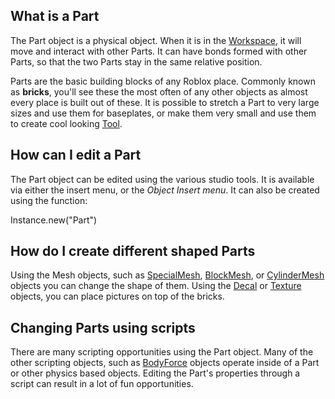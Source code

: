 What is a Part
--------------

The Part object is a physical object. When it is in the [Workspace](https://developer.roblox.com/en-us/api-reference/class/Workspace), it will move and interact with other Parts. It can have bonds formed with other Parts, so that the two Parts stay in the same relative position.

Parts are the basic building blocks of any Roblox place. Commonly known as **bricks**, you'll see these the most often of any other objects as almost every place is built out of these. It is possible to stretch a Part to very large sizes and use them for baseplates, or make them very small and use them to create cool looking [Tool](https://developer.roblox.com/en-us/api-reference/class/Tool).

How can I edit a Part
---------------------

The Part object can be edited using the various studio tools. It is available via either the insert menu, or the _Object Insert menu_. It can also be created using the function:

Instance.new("Part")

How do I create different shaped Parts
--------------------------------------

Using the Mesh objects, such as [SpecialMesh](https://developer.roblox.com/en-us/api-reference/class/SpecialMesh), [BlockMesh](https://developer.roblox.com/en-us/api-reference/class/BlockMesh), or [CylinderMesh](https://developer.roblox.com/en-us/api-reference/class/CylinderMesh) objects you can change the shape of them. Using the [Decal](https://developer.roblox.com/en-us/api-reference/class/Decal) or [Texture](https://developer.roblox.com/en-us/api-reference/class/Texture) objects, you can place pictures on top of the bricks.

Changing Parts using scripts
----------------------------

There are many scripting opportunities using the Part object. Many of the other scripting objects, such as [BodyForce](https://developer.roblox.com/en-us/api-reference/class/BodyForce) objects operate inside of a Part or other physics based objects. Editing the Part's properties through a script can result in a lot of fun opportunities.